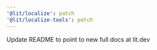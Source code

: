 ```yaml
---
'@lit/localize': patch
'@lit/localize-tools': patch
---
```


Update README to point to new full docs at lit.dev

